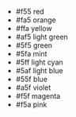 - #f55 red
- #fa5 orange
- #ffa yellow
- #af5 light green
- #5f5 green
- #5fa mint
- #5ff light cyan
- #5af light blue
- #55f blue
- #a5f violet
- #f5f magenta
- #f5a pink
